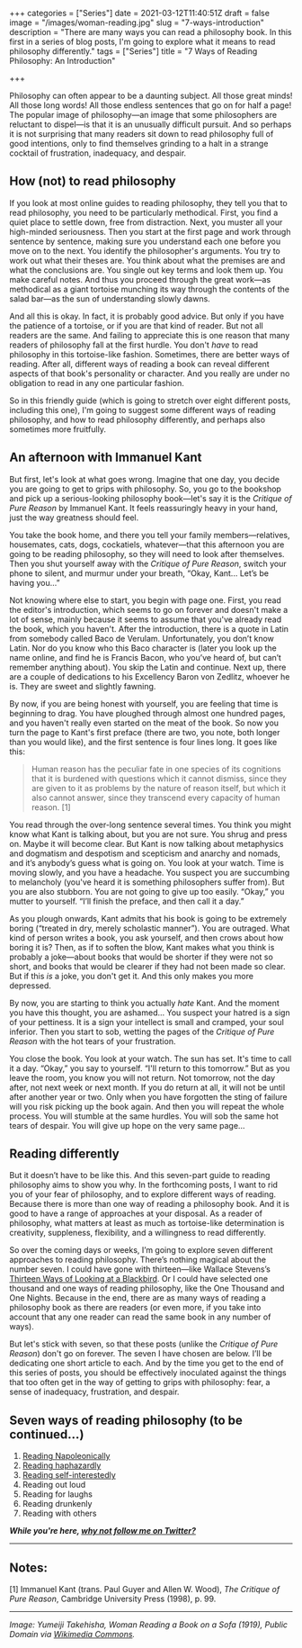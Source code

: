 +++
categories = ["Series"]
date = 2021-03-12T11:40:51Z
draft = false
image = "/images/woman-reading.jpg"
slug = "7-ways-introduction"
description = "There are many ways you can read a philosophy book. In this first in a series of blog posts, I'm going to explore what it means to read philosophy differently."
tags = ["Series"]
title = "7 Ways of Reading Philosophy: An Introduction"

+++


Philosophy can often appear to be a daunting subject. All those great minds! All those long words! All those endless sentences that go on for half a page! The popular image of philosophy—an image that some philosophers are reluctant to dispel—is that it is an unusually difficult pursuit. And so perhaps it is not surprising that many readers sit down to read philosophy full of good intentions, only to find themselves grinding to a halt in a strange cocktail of frustration, inadequacy, and despair.

## How (not) to read philosophy

If you look at most online guides to reading philosophy, they tell you that to read philosophy, you need to be particularly methodical. First, you find a quiet place to settle down, free from distraction. Next, you muster all your high-minded seriousness. Then you start at the first page and work through sentence by sentence, making sure you understand each one before you move on to the next. You identify the philosopher's arguments. You try to work out what their theses are. You think about what the premises are and what the conclusions are. You single out key terms and look them up. You make careful notes. And thus you proceed through the great work—as methodical as a giant tortoise munching its way through the contents of the salad bar—as the sun of understanding slowly dawns.

And all this is okay. In fact, it is probably good advice. But only if you have the patience of a tortoise, or if you are that kind of reader. But not all readers are the same. And failing to appreciate this is one reason that many readers of philosophy fall at the first hurdle. You don't _have_ to read philosophy in this tortoise-like fashion. Sometimes, there are better ways of reading. After all, different ways of reading a book can reveal different aspects of that book's personality or character. And you really are under no obligation to read in any one particular fashion.

So in this friendly guide (which is going to stretch over eight different posts, including this one), I'm going to suggest some different ways of reading philosophy, and how to read philosophy differently, and perhaps also sometimes more fruitfully.

## An afternoon with Immanuel Kant

But first, let's look at what goes wrong. Imagine that one day, you decide you are going to get to grips with philosophy. So, you go to the bookshop and pick up a serious-looking philosophy book—let's say it is the _Critique of Pure Reason_ by Immanuel Kant. It feels reassuringly heavy in your hand, just the way greatness should feel.

You take the book home, and there you tell your family members—relatives, housemates, cats, dogs, cockatiels, whatever—that this afternoon you are going to be reading philosophy, so they will need to look after themselves. Then you shut yourself away with the _Critique of Pure Reason_, switch your phone to silent, and murmur under your breath, “Okay, Kant... Let’s be having you…”

Not knowing where else to start, you begin with page one. First, you read the editor's introduction, which seems to go on forever and doesn't make a lot of sense, mainly because it seems to assume that you've already read the book, which you haven't. After the introduction, there is a quote in Latin from somebody called Baco de Verulam. Unfortunately, you don’t know Latin. Nor do you know who this Baco character is (later you look up the name online, and find he is Francis Bacon, who you’ve heard of, but can’t remember anything about). You skip the Latin and continue. Next up, there are a couple of dedications to his Excellency Baron von Zedlitz, whoever he is. They are sweet and slightly fawning.

By now, if you are being honest with yourself, you are feeling that time is beginning to drag. You have ploughed through almost one hundred pages, and you haven't really even started on the meat of the book. So now you turn the page to Kant's first preface (there are two, you note, both longer than you would like), and the first sentence is four lines long. It goes like this:

> Human reason has the peculiar fate in one species of its cognitions that it is burdened with questions which it cannot dismiss, since they are given to it as problems by the nature of reason itself, but which it also cannot answer, since they transcend every capacity of human reason. [1]

You read through the over-long sentence several times. You think you might know what Kant is talking about, but you are not sure. You shrug and press on. Maybe it will become clear. But Kant is now talking about metaphysics and dogmatism and despotism and scepticism and anarchy and nomads, and it’s anybody’s guess what is going on. You look at your watch. Time is moving slowly, and you have a headache. You suspect you are succumbing to melancholy (you've heard it is something philosophers suffer from). But you are also stubborn. You are not going to give up too easily. “Okay,” you mutter to yourself. “I’ll finish the preface, and then call it a day.”

As you plough onwards, Kant admits that his book is going to be extremely boring (“treated in dry, merely scholastic manner”). You are outraged. What kind of person writes a book, you ask yourself, and then crows about how boring it is? Then, as if to soften the blow, Kant makes what you think is probably a joke—about books that would be shorter if they were not so short, and books that would be clearer if they had not been made so clear. But if this _is_ a joke, you don't get it. And this only makes you more depressed.

By now, you are starting to think you actually _hate_ Kant. And the moment you have this thought, you are ashamed… You suspect your hatred is a sign of your pettiness. It is a sign your intellect is small and cramped, your soul inferior. Then you start to sob, wetting the pages of the _Critique of Pure Reason_ with the hot tears of your frustration.

You close the book. You look at your watch. The sun has set. It's time to call it a day. “Okay,” you say to yourself. “I'll return to this tomorrow.” But as you leave the room, you know you will not return. Not tomorrow, not the day after, not next week or next month. If you do return at all, it will not be until after another year or two. Only when you have forgotten the sting of failure will you risk picking up the book again. And then you will repeat the whole process. You will stumble at the same hurdles. You will sob the same hot tears of despair. You will give up hope on the very same page…

## Reading differently

But it doesn’t have to be like this. And this seven-part guide to reading philosophy aims to show you why. In the forthcoming posts, I want to rid you of your fear of philosophy, and to explore different ways of reading. Because there is more than one way of reading a philosophy book. And it is good to have a range of approaches at your disposal. As a reader of philosophy, what matters at least as much as tortoise-like determination is creativity, suppleness, flexibility, and a willingness to read differently.

So over the coming days or weeks, I’m going to explore seven different approaches to reading philosophy. There’s nothing magical about the number seven. I could have gone with thirteen—like Wallace Stevens’s [Thirteen Ways of Looking at a Blackbird](https://www.poetryfoundation.org/poems/45236/thirteen-ways-of-looking-at-a-blackbird). Or I could have selected one thousand and one ways of reading philosophy, like the One Thousand and One Nights. Because in the end, there are as many ways of reading a philosophy book as there are readers (or even more, if you take into account that any one reader can read the same book in any number of ways).

But let's stick with seven, so that these posts (unlike the _Critique of Pure Reason_) don't go on forever. The seven I have chosen are below. I’ll be dedicating one short article to each. And by the time you get to the end of this series of posts, you should be effectively inoculated against the things that too often get in the way of getting to grips with philosophy: fear, a sense of inadequacy, frustration, and despair.

## Seven ways of reading philosophy (to be continued...)

1. [Reading Napoleonically](/7-ways-01-napoleon/)
2. [Reading haphazardly](/7-ways-02-haphazardly/)
3. [Reading self-interestedly](/7-ways-03-self-interest/)
4. Reading out loud
5. Reading for laughs
6. Reading drunkenly
7. Reading with others

_**While you're here, [why not follow me on Twitter?](https://www.twitter.com/willbuckingham)**_

---

## Notes:

[1]  Immanuel Kant (trans. Paul Guyer and Allen W. Wood), _The Critique of Pure Reason_, Cambridge University Press (1998), p. 99.

---

_Image: Yumeiji Takehisha, Woman Reading a Book on a Sofa (1919), Public Domain via [Wikimedia Commons](https://commons.wikimedia.org/wiki/File:TakehisaYumeji-1919-Woman_Reading_a_Book_on_a_Sofa.png)._



